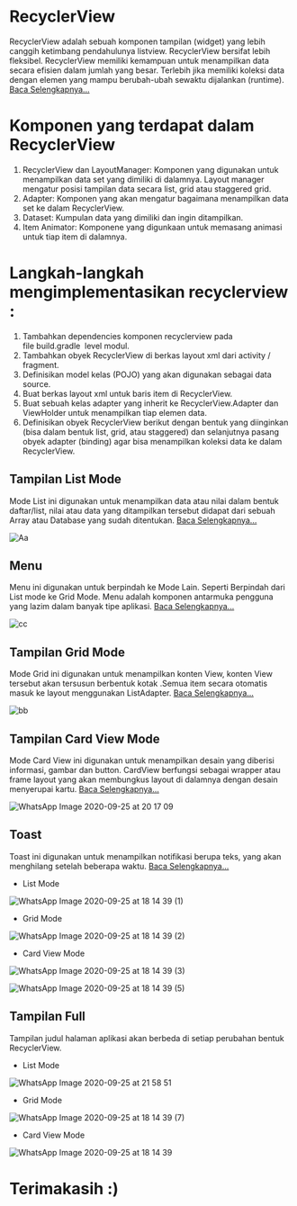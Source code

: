 # RecyclerView
RecyclerView adalah sebuah komponen tampilan (widget) yang lebih canggih ketimbang pendahulunya listview. RecyclerView bersifat lebih fleksibel. RecyclerView memiliki kemampuan untuk menampilkan data secara efisien dalam jumlah yang besar. Terlebih jika memiliki koleksi data dengan elemen yang mampu berubah-ubah sewaktu dijalankan (runtime). [ Baca Selengkapnya...](https://developer.android.com/guide/topics/ui/layout/recyclerview?hl=id#structure)

# Komponen yang terdapat dalam RecyclerView
1. RecyclerView dan LayoutManager: Komponen yang digunakan untuk menampilkan data set yang dimiliki di dalamnya. Layout manager mengatur posisi tampilan data secara list, grid atau staggered grid.
2. Adapter: Komponen yang akan mengatur bagaimana menampilkan data set ke dalam RecyclerView. 
3. Dataset: Kumpulan data yang dimiliki dan ingin ditampilkan. 
4. Item Animator:  Komponene yang digunkaan untuk memasang animasi untuk tiap item di dalamnya. 


# Langkah-langkah mengimplementasikan recyclerview :
1. Tambahkan dependencies komponen recyclerview pada file build.gradle  level modul.
2. Tambahkan obyek RecyclerView di berkas layout xml dari activity / fragment.
3. Definisikan model kelas (POJO) yang akan digunakan sebagai data source.
4. Buat berkas layout xml untuk baris item di RecyclerView.
5. Buat sebuah kelas adapter yang inherit ke RecyclerView.Adapter dan ViewHolder untuk menampilkan tiap elemen data.
6. Definisikan obyek RecyclerView berikut dengan bentuk yang diinginkan (bisa dalam bentuk list, grid, atau staggered) dan selanjutnya pasang obyek adapter (binding) agar bisa menampilkan koleksi data ke dalam RecyclerView. 





## Tampilan List Mode
Mode List ini digunakan untuk menampilkan data atau nilai dalam bentuk daftar/list, nilai atau data yang ditampilkan tersebut didapat dari sebuah Array atau Database yang sudah ditentukan. [ Baca Selengkapnya...](https://medium.com/@axella.gerald/tutorial-menampilkan-list-pada-aplikasi-android-44abda6c574d)

![Aa](https://user-images.githubusercontent.com/60412314/93603393-27979680-f9ee-11ea-90cb-dccdeae72bf9.jpg)


## Menu
Menu ini digunakan untuk berpindah ke Mode Lain. Seperti Berpindah dari List mode ke Grid Mode. Menu adalah komponen antarmuka pengguna yang lazim dalam banyak tipe aplikasi. [ Baca Selengkapnya...](https://developer.android.com/guide/topics/ui/menus?hl=id)

![cc](https://user-images.githubusercontent.com/60412314/93604100-22871700-f9ef-11ea-80b1-75a0d90f9b60.jpg)

## Tampilan Grid Mode
Mode Grid ini digunakan untuk menampilkan konten View, konten View tersebut akan tersusun berbentuk kotak .Semua item secara otomatis masuk ke layout menggunakan ListAdapter. [ Baca Selengkapnya...](https://www.androidrion.com/tutorial-gridview-android-studio/)

![bb](https://user-images.githubusercontent.com/60412314/93605070-79412080-f9f0-11ea-9363-ed52f4c1b6da.jpg)

## Tampilan Card View Mode
Mode Card View ini digunakan untuk menampilkan desain yang diberisi informasi, gambar dan button. CardView berfungsi sebagai wrapper atau frame layout yang akan membungkus layout di dalamnya dengan desain menyerupai kartu. [ Baca Selengkapnya...](https://arifdauhiblog.wordpress.com/2019/06/29/tutorial-membuat-cardview-di-android-studio/)

![WhatsApp Image 2020-09-25 at 20 17 09](https://user-images.githubusercontent.com/60412314/94271698-2de8be00-ff6c-11ea-8ef7-1b4bdd6a3641.jpeg)

## Toast
Toast ini digunakan untuk menampilkan notifikasi berupa teks, yang akan menghilang setelah beberapa waktu.  [ Baca Selengkapnya...](https://medium.com/@lobothijau/membuat-custom-toast-di-android-studio-f04f502f9042)

- List Mode

![WhatsApp Image 2020-09-25 at 18 14 39 (1)](https://user-images.githubusercontent.com/60412314/94272233-fb8b9080-ff6c-11ea-8fda-161dc17a69b6.jpeg)

- Grid Mode

![WhatsApp Image 2020-09-25 at 18 14 39 (2)](https://user-images.githubusercontent.com/60412314/94272298-165e0500-ff6d-11ea-9bc9-d12087421266.jpeg)

-  Card View Mode

![WhatsApp Image 2020-09-25 at 18 14 39 (3)](https://user-images.githubusercontent.com/60412314/94272404-38578780-ff6d-11ea-8d78-a963f91e8b89.jpeg)

![WhatsApp Image 2020-09-25 at 18 14 39 (5)](https://user-images.githubusercontent.com/60412314/94272599-73f25180-ff6d-11ea-8753-6d8b317038b3.jpeg)


## Tampilan Full

Tampilan judul halaman aplikasi akan berbeda di setiap perubahan bentuk RecyclerView.

- List Mode

![WhatsApp Image 2020-09-25 at 21 58 51](https://user-images.githubusercontent.com/60412314/94282708-58417800-ff7a-11ea-9468-fb949aef815d.jpeg)

- Grid Mode

![WhatsApp Image 2020-09-25 at 18 14 39 (7)](https://user-images.githubusercontent.com/60412314/94282182-b883ea00-ff79-11ea-9fc9-da914c1ad3ca.jpeg)

- Card View Mode

![WhatsApp Image 2020-09-25 at 18 14 39](https://user-images.githubusercontent.com/60412314/94271835-638da700-ff6c-11ea-8391-716a22de7071.jpeg)

# Terimakasih :)  
